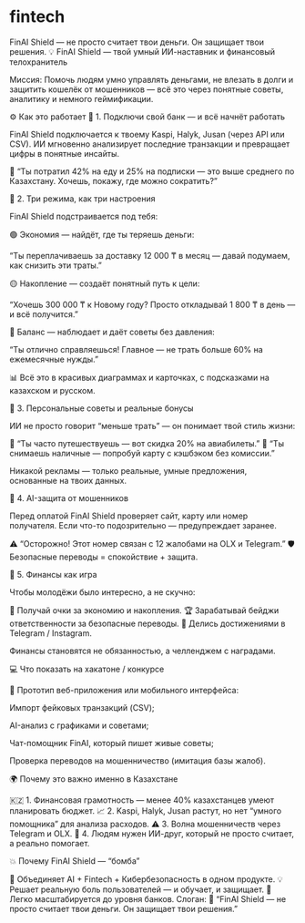 # fintech
FinAI Shield — не просто считает твои деньги. Он защищает твои решения.
💡 FinAI Shield — твой умный ИИ-наставник и финансовый телохранитель

Миссия:
Помочь людям умно управлять деньгами, не влезать в долги и защитить кошелёк от мошенников — всё это через понятные советы, аналитику и немного геймификации.

⚙ Как это работает
🔹 1. Подключи свой банк — и всё начнёт работать

FinAI Shield подключается к твоему Kaspi, Halyk, Jusan (через API или CSV).
ИИ мгновенно анализирует последние транзакции и превращает цифры в понятные инсайты.

💬 “Ты потратил 42% на еду и 25% на подписки — это выше среднего по Казахстану. Хочешь, покажу, где можно сократить?”

🔹 2. Три режима, как три настроения

FinAI Shield подстраивается под тебя:

🟢 Экономия — найдёт, где ты теряешь деньги:

“Ты переплачиваешь за доставку 12 000 ₸ в месяц — давай подумаем, как снизить эти траты.”

🟡 Накопление — создаёт понятный путь к цели:

“Хочешь 300 000 ₸ к Новому году? Просто откладывай 1 800 ₸ в день — и всё получится.”

🔵 Баланс — наблюдает и даёт советы без давления:

“Ты отлично справляешься! Главное — не трать больше 60% на ежемесячные нужды.”

📊 Всё это в красивых диаграммах и карточках, с подсказками на казахском и русском.

🔹 3. Персональные советы и реальные бонусы

ИИ не просто говорит “меньше трать” — он понимает твой стиль жизни:

💬 “Ты часто путешествуешь — вот скидка 20% на авиабилеты.”
💬 “Ты снимаешь наличные — попробуй карту с кэшбэком без комиссии.”

Никакой рекламы — только реальные, умные предложения, основанные на твоих данных.

🔹 4. AI-защита от мошенников

Перед оплатой FinAI Shield проверяет сайт, карту или номер получателя.
Если что-то подозрительно — предупреждает заранее.

⚠ “Осторожно! Этот номер связан с 12 жалобами на OLX и Telegram.”
🛡 Безопасные переводы = спокойствие + защита.

🔹 5. Финансы как игра

Чтобы молодёжи было интересно, а не скучно:

🎯 Получай очки за экономию и накопления.
🏆 Зарабатывай бейджи ответственности за безопасные переводы.
📱 Делись достижениями в Telegram / Instagram.

Финансы становятся не обязанностью, а челленджем с наградами.

💻 Что показать на хакатоне / конкурсе

🔸 Прототип веб-приложения или мобильного интерфейса:

Импорт фейковых транзакций (CSV);

AI-анализ с графиками и советами;

Чат-помощник FinAI, который пишет живые советы;

Проверка переводов на мошенничество (имитация базы жалоб).

🌍 Почему это важно именно в Казахстане

🇰🇿 1. Финансовая грамотность — менее 40% казахстанцев умеют планировать бюджет.
📈 2. Kaspi, Halyk, Jusan растут, но нет “умного помощника” для анализа расходов.
⚠ 3. Волна мошенничеств через Telegram и OLX.
🤖 4. Людям нужен ИИ-друг, который не просто считает, а реально помогает.

💥 Почему FinAI Shield — “бомба”

🚀 Объединяет AI + Fintech + Кибербезопасность в одном продукте.
💡 Решает реальную боль пользователей — и обучает, и защищает.
🧩 Легко масштабируется до уровня банков.
Слоган:
💬 “FinAI Shield — не просто считает твои деньги. Он защищает твои решения.”
